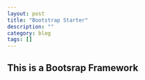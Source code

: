 ```yaml
---
layout: post
title: "Bootstrap Starter"
description: ""
category: blog
tags: []
---
```


<section markdown="1" class="container">

<h1>This is a Bootsrap Framework</h1>

</section>
